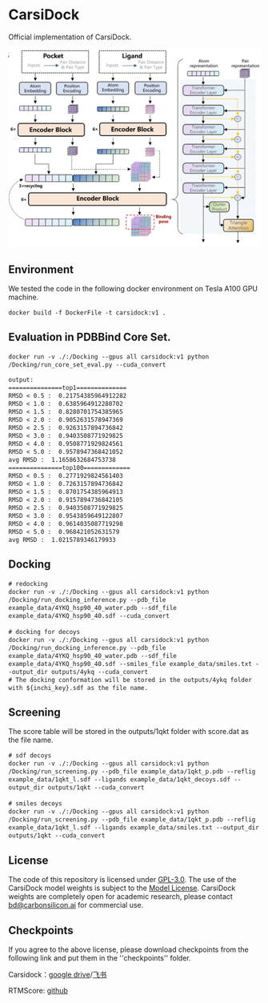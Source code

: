 # CarsiDock
Official implementation of CarsiDock.

![Framework](./doc/carsidock_framework.png)

## Environment
We tested the code in the following docker environment on Tesla A100 GPU machine.
```shell
docker build -f DockerFile -t carsidock:v1 .
```

## Evaluation in PDBBind Core Set.
```shell
docker run -v ./:/Docking --gpus all carsidock:v1 python /Docking/run_core_set_eval.py --cuda_convert
```
```
output:
===============top1==============
RMSD < 0.5 :  0.21754385964912282
RMSD < 1.0 :  0.6385964912280702
RMSD < 1.5 :  0.8280701754385965
RMSD < 2.0 :  0.9052631578947369
RMSD < 2.5 :  0.9263157894736842
RMSD < 3.0 :  0.9403508771929825
RMSD < 4.0 :  0.9508771929824561
RMSD < 5.0 :  0.9578947368421052
avg RMSD :  1.1658632684753738
===============top100=============
RMSD < 0.5 :  0.2771929824561403
RMSD < 1.0 :  0.7263157894736842
RMSD < 1.5 :  0.8701754385964913
RMSD < 2.0 :  0.9157894736842105
RMSD < 2.5 :  0.9403508771929825
RMSD < 3.0 :  0.9543859649122807
RMSD < 4.0 :  0.9614035087719298
RMSD < 5.0 :  0.968421052631579
avg RMSD :  1.0215789346179933
```

## Docking
```shell
# redocking
docker run -v ./:/Docking --gpus all carsidock:v1 python /Docking/run_docking_inference.py --pdb_file example_data/4YKQ_hsp90_40_water.pdb --sdf_file example_data/4YKQ_hsp90_40.sdf --cuda_convert

# docking for decoys
docker run -v ./:/Docking --gpus all carsidock:v1 python /Docking/run_docking_inference.py --pdb_file example_data/4YKQ_hsp90_40_water.pdb --sdf_file example_data/4YKQ_hsp90_40.sdf --smiles_file example_data/smiles.txt --output_dir outputs/4ykq --cuda_convert
# The docking conformation will be stored in the outputs/4ykq folder with ${inchi_key}.sdf as the file name.
```

## Screening
The score table will be stored in the outputs/1qkt folder with score.dat as the file name. 
```shell
# sdf decoys
docker run -v ./:/Docking --gpus all carsidock:v1 python /Docking/run_screening.py --pdb_file example_data/1qkt_p.pdb --reflig example_data/1qkt_l.sdf --ligands example_data/1qkt_decoys.sdf --output_dir outputs/1qkt --cuda_convert

# smiles decoys
docker run -v ./:/Docking --gpus all carsidock:v1 python /Docking/run_screening.py --pdb_file example_data/1qkt_p.pdb --reflig example_data/1qkt_l.sdf --ligands example_data/smiles.txt --output_dir outputs/1qkt --cuda_convert
```


## License
The code of this repository is licensed under [GPL-3.0](https://www.gnu.org/licenses/gpl-3.0.en.html). The use of the CarsiDock model weights is subject to the [Model License](./MODEL_LICENSE.txt). CarsiDock weights are completely open for academic research, please contact [bd@carbonsilicon.ai](bd@carbonsilicon.ai) for commercial use. 

## Checkpoints

If you agree to the above license, please download checkpoints from the following link and put them in the ''checkpoints'' folder.

Carsidock：[google drive](https://drive.google.com/file/d/1OweBn07R4bpoC0gETezKrOoK7xYreO4O/view?usp=drive_link)/[飞书](https://szuy1h04n8.feishu.cn/file/C3uqbkc6UoNI6kxsw2Ycg8cOnnf?from=from_copylink) 

RTMScore: [github](https://github.com/sc8668/RTMScore/raw/main/trained_models/rtmscore_model1.pth)

